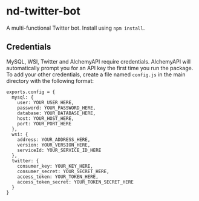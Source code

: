 # nd-twitter-bot
A multi-functional Twitter bot. Install using `npm install`.

## Credentials
MySQL, WSI, Twitter and AlchemyAPI require credentials. AlchemyAPI will automatically prompt you for an API key the first time you run the package. To add your other credentials, create a file named `config.js` in the main directory with the following format:

```
exports.config = {
  mysql: {
    user: YOUR_USER_HERE,
    password: YOUR_PASSWORD_HERE,
    database: YOUR_DATABASE_HERE,
    host: YOUR_HOST_HERE,
    port: YOUR_PORT_HERE
  },
  wsi: {
    address: YOUR_ADDRESS_HERE,
    version: YOUR_VERSION_HERE,
    serviceId: YOUR_SERVICE_ID_HERE
  },
  twitter: {
    consumer_key: YOUR_KEY_HERE,
    consumer_secret: YOUR_SECRET_HERE,
    access_token: YOUR_TOKEN_HERE,
    access_token_secret: YOUR_TOKEN_SECRET_HERE
  }
}
```
